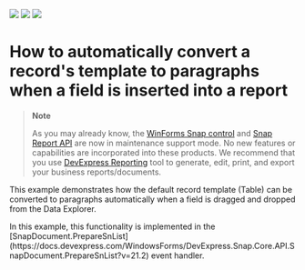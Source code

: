 <!-- default badges list -->
![](https://img.shields.io/endpoint?url=https://codecentral.devexpress.com/api/v1/VersionRange/128608547/20.1.2%2B)
[![](https://img.shields.io/badge/Open_in_DevExpress_Support_Center-FF7200?style=flat-square&logo=DevExpress&logoColor=white)](https://supportcenter.devexpress.com/ticket/details/E4903)
[![](https://img.shields.io/badge/📖_How_to_use_DevExpress_Examples-e9f6fc?style=flat-square)](https://docs.devexpress.com/GeneralInformation/403183)
<!-- default badges end -->
# How to automatically convert a record's template to paragraphs when a field is inserted into a report

> **Note**
>
> As you may already know, the [WinForms Snap control](https://docs.devexpress.com/WindowsForms/11373/controls-and-libraries/snap) and [Snap Report API](https://docs.devexpress.com/OfficeFileAPI/15188/snap-report-api) are now in maintenance support mode. No new features or capabilities are incorporated into these products. We recommend that you use [DevExpress Reporting](https://docs.devexpress.com/XtraReports/2162/reporting) tool to generate, edit, print, and export your business reports/documents.

<p>This example demonstrates how the default record template (Table) can be converted to paragraphs automatically when a field is dragged and dropped from the Data Explorer.</p><p>In this example, this functionality is implemented in the [SnapDocument.PrepareSnList](https://docs.devexpress.com/WindowsForms/DevExpress.Snap.Core.API.SnapDocument.PrepareSnList?v=21.2) event handler.</p>

<br/>


